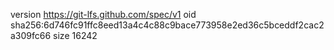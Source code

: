 version https://git-lfs.github.com/spec/v1
oid sha256:6d746fc91ffc8eed13a4c4c88c9bace773958e2ed36c5bceddf2cac2a309fc66
size 16242
